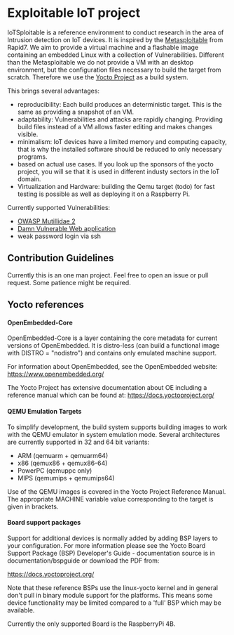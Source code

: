 Exploitable IoT project
====
IoTSploitable is a reference environment to conduct research in the area of Intrusion detection on IoT devices. It is inspired by the [Metasploitable](https://docs.rapid7.com/metasploit/metasploitable-2) from Rapid7. We aim to provide a virtual machine and a flashable image containing an embedded Linux with a collection of Vulnerabilities. Different than the Metasploitable we do not provide a VM with an desktop environment, but the configuration files necessary to build the target from scratch. Therefore we use the [Yocto Project](https://www.yoctoproject.org/) as a build system.

This brings several advantages:
- reproducibility: 
Each build produces an deterministic target. This is the same as providing a snapshot of an VM. 
- adaptability: 
Vulnerabilities and attacks are rapidly changing. Providing build files instead of a VM allows faster editing and makes changes visible.
-  minimalism: 
IoT devices have a limited memory and computing capacity, that is why the installed software should be reduced to only necessary programs. 
- based on actual use cases. 
If you look up the sponsors of the yocto project, you will se that it is used in different industy sectors in the IoT domain.
- Virtualization and Hardware: 
building the Qemu target (todo) for fast testing is possible as well as deploying it on a Raspberry Pi.

Currently supported Vulnerabilities: 
- [OWASP Mutillidae 2](https://github.com/webpwnized/mutillidae) 
- [Damn Vulnerable Web application](https://github.com/digininja/DVWA)
- weak password login via ssh


Contribution Guidelines
-----------------------

Currently this is an one man project. Feel free to open an issue or pull request. Some patience might be required.

Yocto references
----------------

#### OpenEmbedded-Core
OpenEmbedded-Core is a layer containing the core metadata for current versions of OpenEmbedded. It is distro-less (can build a functional image with DISTRO = "nodistro") and contains only emulated machine support.

For information about OpenEmbedded, see the OpenEmbedded website:
    https://www.openembedded.org/

The Yocto Project has extensive documentation about OE including a reference manual
which can be found at:
    https://docs.yoctoproject.org/

#### QEMU Emulation Targets
To simplify development, the build system supports building images to
work with the QEMU emulator in system emulation mode. Several architectures
are currently supported in 32 and 64 bit variants:

  * ARM (qemuarm + qemuarm64)
  * x86 (qemux86 + qemux86-64)
  * PowerPC (qemuppc only)
  * MIPS (qemumips + qemumips64)

Use of the QEMU images is covered in the Yocto Project Reference Manual.
The appropriate MACHINE variable value corresponding to the target is given
in brackets.

#### Board support packages 
Support for additional devices is normally added by adding BSP layers to your 
configuration. For more information please see the Yocto Board Support Package 
(BSP) Developer's Guide - documentation source is in documentation/bspguide or 
download the PDF from:

   https://docs.yoctoproject.org/

Note that these reference BSPs use the linux-yocto kernel and in general don't
pull in binary module support for the platforms. This means some device functionality
may be limited compared to a 'full' BSP which may be available.

Currently the only supported Board is the RaspberryPi 4B.